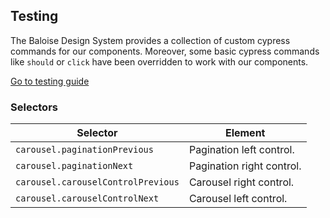 ## Testing

The Baloise Design System provides a collection of custom cypress commands for our components. Moreover, some basic cypress commands like `should` or `click` have been overridden to work with our components.

<a class="sb-unstyled button is-primary" href="../?path=/docs/development-testing--page">Go to testing guide</a>

<!-- START: human documentation -->



<!-- END: human documentation -->


### Selectors

| Selector                           | Element                   |
| ---------------------------------- | ------------------------- |
| `carousel.paginationPrevious`      | Pagination left control.  |
| `carousel.paginationNext`          | Pagination right control. |
| `carousel.carouselControlPrevious` | Carousel right control.   |
| `carousel.carouselControlNext`     | Carousel left control.    |

